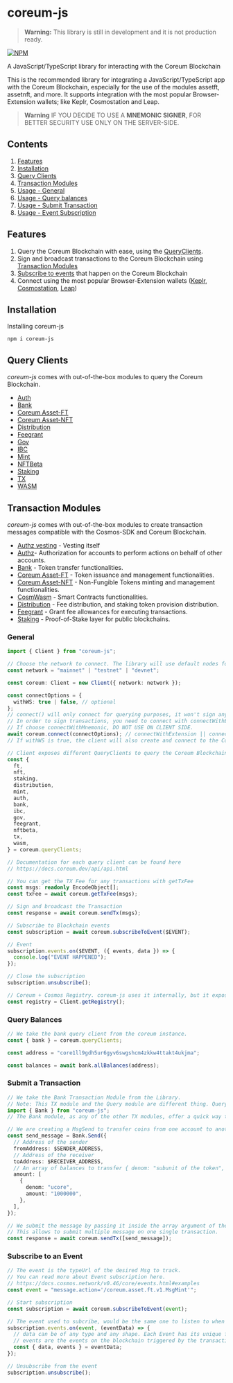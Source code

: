 # coreum-js

> **Warning:**
> This library is still in development and it is not production ready.

[![NPM](https://nodei.co/npm/coreum-js.png?downloads=true&downloadRank=true&stars=true)](https://nodei.co/npm/coreum-js/)

A JavaScript/TypeScript library for interacting with the Coreum Blockchain

This is the recommended library for integrating a JavaScript/TypeScript app with the Coreum Blockchain, especially for the use of the modules assetft, assetnft, and more. It supports integration with the most popular Browser-Extension wallets; like Keplr, Cosmostation and Leap.

> **Warning**
> IF YOU DECIDE TO USE A **MNEMONIC SIGNER**, FOR BETTER SECURITY USE ONLY ON THE SERVER-SIDE.

## Contents

1. [Features](#features)
2. [Installation](#installation)
3. [Query Clients](#query-clients)
4. [Transaction Modules](#transaction-modules)
5. [Usage - General](#general)
6. [Usage - Query balances](#query-balances)
7. [Usage - Submit Transaction](#submit-transaction)
8. [Usage - Event Subscription](#event-subscription)

## Features

1. Query the Coreum Blockchain with ease, using the [QueryClients](#query-clients).
2. Sign and broadcast transactions to the Coreum Blockchain using [Transaction Modules](#transaction-modules)
3. [Subscribe to events](<(#event-subscription)>) that happen on the Coreum Blockchain
4. Connect using the most popular Browser-Extension wallets ([Keplr](https://www.keplr.app#extension), [Cosmostation](https://www.cosmostation.io/wallet#extension), [Leap](https://www.leapwallet.io/download))

## Installation

Installing coreum-js

```console
npm i coreum-js
```

## Query Clients

_coreum-js_ comes with out-of-the-box modules to query the Coreum Blockchain.

- [Auth](./docs/interfaces/ClientQueryClient.md#auth)
- [Bank](./docs/interfaces/ClientQueryClient.md#bank)
- [Coreum Asset-FT](./docs/interfaces/ClientQueryClient.md#ft)
- [Coreum Asset-NFT](./docs/interfaces/ClientQueryClient.md#nft)
- [Distribution](./docs/interfaces/ClientQueryClient.md#distribution)
- [Feegrant](./docs/interfaces/ClientQueryClient.md#feegrant)
- [Gov](./docs/interfaces/ClientQueryClient.md#gov)
- [IBC](./docs/interfaces/ClientQueryClient.md#ibc)
- [Mint](./docs/interfaces/ClientQueryClient.md#mint)
- [NFTBeta](./docs/interfaces/ClientQueryClient.md#nftbeta)
- [Staking](./docs/interfaces/ClientQueryClient.md#staking)
- [TX](./docs/interfaces/ClientQueryClient.md#tx)
- [WASM](./docs/interfaces/ClientQueryClient.md#wasm)

## Transaction Modules

_coreum-js_ comes with out-of-the-box modules to create transaction messages compatible with the Cosmos-SDK and Coreum Blockchain.

- [Authz vesting](./docs/modules/Vesting.md) - Vesting itself
- [Authz](./docs/modules/Authz.md)- Authorization for accounts to perform actions on behalf of other accounts.
- [Bank](./docs/modules/Bank.md) - Token transfer functionalities.
- [Coreum Asset-FT](./docs/modules/FT.md) - Token issuance and management functionalities.
- [Coreum Asset-NFT](./docs/modules/NFT.md) - Non-Fungible Tokens minting and management functionalities.
- [CosmWasm](./docs/modules/CosmWasm.md) - Smart Contracts functionalities.
- [Distribution](./docs/modules/Distribution.md) - Fee distribution, and staking token provision distribution.
- [Feegrant](./docs/modules/Feegrant.md) - Grant fee allowances for executing transactions.
- [Staking](./docs/modules/Staking.md) - Proof-of-Stake layer for public blockchains.

### General

```typescript
import { Client } from "coreum-js";

// Choose the network to connect. The library will use default nodes for this.
const network = "mainnet" | "testnet" | "devnet";

const coreum: Client = new Client({ network: network });

const connectOptions = {
  withWS: true | false, // optional
};
// connect() will only connect for querying purposes, it won't sign any transaction.
// In order to sign transactions, you need to connect with connectWithExtension or with connectWithMnemonic,
// If choose connectWithMnemonic, DO NOT USE ON CLIENT SIDE.
await coreum.connect(connectOptions); // connectWithExtension || connectWithMnemonic
// If withWS is true, the client will also create and connect to the Coreum Websocket.

// Client exposes different QueryClients to query the Coreum Blockchain with ease.
const {
  ft,
  nft,
  staking,
  distribution,
  mint,
  auth,
  bank,
  ibc,
  gov,
  feegrant,
  nftbeta,
  tx,
  wasm,
} = coreum.queryClients;

// Documentation for each query client can be found here
// https://docs.coreum.dev/api/api.html

// You can get the TX Fee for any transactions with getTxFee
const msgs: readonly EncodeObject[];
const txFee = await coreum.getTxFee(msgs);

// Sign and broadcast the Transaction
const response = await coreum.sendTx(msgs);

// Subscribe to Blockchain events
const subscription = await coreum.subscribeToEvent($EVENT);

// Event
subscription.events.on($EVENT, ({ events, data }) => {
  console.log("EVENT HAPPENED");
});

// Close the subscription
subscription.unsubscribe();

// Coreum + Cosmos Registry. coreum-js uses it internally, but it exposes it in case you have other uses for it
const registry = Client.getRegistry();
```

### Query Balances

```typescript
// We take the bank query client from the coreum instance.
const { bank } = coreum.queryClients;

const address = "core1ll9gdh5ur6gyv6swgshcm4zkkw4ttakt4ukjma";

const balances = await bank.allBalances(address);
```

### Submit a Transaction

```typescript
// We take the Bank Transaction Module from the Library.
// Note: This TX module and the Query module are different thing. Query Module is ONLY for queries, not transaction handling
import { Bank } from "coreum-js";
// The Bank module, as any of the other TX modules, offer a quick way to create a msg to be signed and submitted to the blockchain.

// We are creating a MsgSend to transfer coins from one account to another
const send_message = Bank.Send({
  // Address of the sender
  fromAddress: $SENDER_ADDRESS,
  // Address of the receiver
  toAddress: $RECEIVER_ADDRESS,
  // An array of balances to transfer { denom: "subunit of the token", amount: "amount of the subunit to transfer" }
  amount: [
    {
      denom: "ucore",
      amount: "1000000",
    },
  ],
});

// We submit the message by passing it inside the array argument of the sendTx method of the coreum instance.
// This allows to submit multiple message on one single transaction.
const response = await coreum.sendTx([send_message]);
```

### Subscribe to an Event

```typescript
// The event is the typeUrl of the desired Msg to track.
// You can read more about Event subscription here.
// https://docs.cosmos.network/v0.46/core/events.html#examples
const event = "message.action='/coreum.asset.ft.v1.MsgMint'";

// Start subscription
const subscription = await coreum.subscribeToEvent(event);

// The event used to subcribe, would be the same one to listen to when it happens.
subscription.events.on(event, (eventData) => {
  // data can be of any type and any shape. Each Event has its unique form.
  // events are the events on the blockchain triggered by the transaction
  const { data, events } = eventData;
});

// Unsubscribe from the event
subscription.unsubscribe();
```
